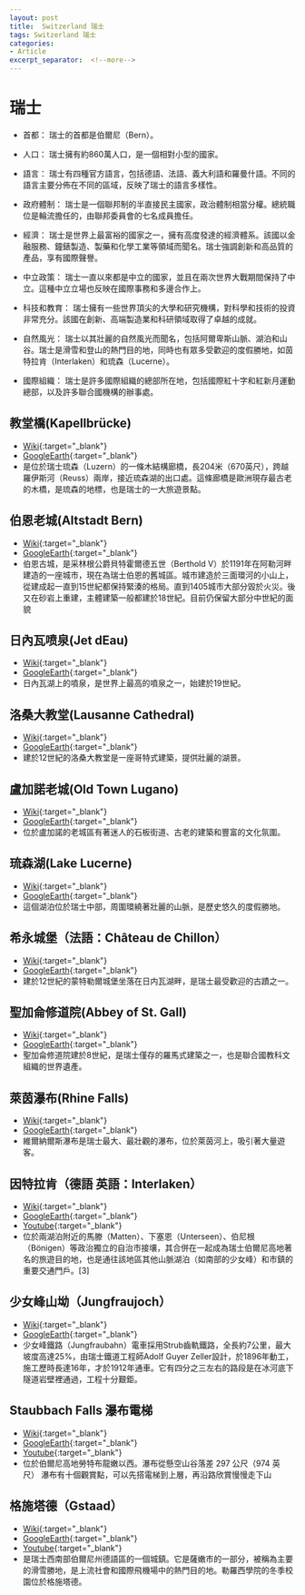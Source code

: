 ```yaml
---
layout: post
title:  Switzerland 瑞士
tags: Switzerland 瑞士 
categories:
- Article
excerpt_separator:  <!--more-->
---
```

# 瑞士
- 首都： 瑞士的首都是伯爾尼（Bern）。

- 人口： 瑞士擁有約860萬人口，是一個相對小型的國家。

- 語言： 瑞士有四種官方語言，包括德語、法語、義大利語和羅曼什語。不同的語言主要分佈在不同的區域，反映了瑞士的語言多樣性。

- 政府體制： 瑞士是一個聯邦制的半直接民主國家，政治體制相當分權。總統職位是輪流擔任的，由聯邦委員會的七名成員擔任。

- 經濟： 瑞士是世界上最富裕的國家之一，擁有高度發達的經濟體系。該國以金融服務、鐘錶製造、製藥和化學工業等領域而聞名。瑞士強調創新和高品質的產品，享有國際聲譽。

- 中立政策： 瑞士一直以來都是中立的國家，並且在兩次世界大戰期間保持了中立。這種中立立場也反映在國際事務和多邊合作上。

- 科技和教育： 瑞士擁有一些世界頂尖的大學和研究機構，對科學和技術的投資非常充分。該國在創新、高端製造業和科研領域取得了卓越的成就。

- 自然風光： 瑞士以其壯麗的自然風光而聞名，包括阿爾卑斯山脈、湖泊和山谷。瑞士是滑雪和登山的熱門目的地，同時也有眾多受歡迎的度假勝地，如茵特拉肯（Interlaken）和琉森（Lucerne）。

- 國際組織： 瑞士是許多國際組織的總部所在地，包括國際紅十字和紅新月運動總部，以及許多聯合國機構的辦事處。


## 教堂橋(Kapellbrücke)
- [Wiki](https://zh.wikipedia.org/zh-tw/%E6%95%99%E5%A0%82%E6%A1%A5 "Wiki"){:target="_blank"} 
- [GoogleEarth](https://earth.google.com/web/search/Kapellbr%c3%bccke/@47.05140844,8.30785295,430.32688912a,726.35912428d,34.99999957y,-1.52568532h,58.6691174t,0r/ "GoogleEarth"){:target="_blank"} 
- 是位於瑞士琉森（Luzern）的一條木結構廊橋，長204米（670英尺），跨越羅伊斯河（Reuss）兩岸，接近琉森湖的出口處。這條廊橋是歐洲現存最古老的木橋，是琉森的地標，也是瑞士的一大旅遊景點。

## 伯恩老城(Altstadt Bern)
- [Wiki](https://zh.wikipedia.org/zh-tw/%E4%BC%AF%E5%B0%94%E5%B0%BC%E8%80%81%E5%9F%8E "Wiki"){:target="_blank"} 
- [GoogleEarth](https://earth.google.com/web/search/Altstadt+Bern/@46.94831341,7.45025832,549.68507286a,695.05411428d,35y,3.89126575h,42.38955968t,0r/ "GoogleEarth"){:target="_blank"} 
- 伯恩古城，是采林根公爵貝特霍爾德五世（Berthold V）於1191年在阿勒河畔建造的一座城市，現在為瑞士伯恩的舊城區。城市建造於三面環河的小山上，從建成起一直到15世紀都保持緊湊的格局。直到1405城市大部分毀於火災。後又在砂岩上重建，主體建築一般都建於18世紀。目前仍保留大部分中世紀的面貌

## 日內瓦喷泉(Jet dEau)
- [Wiki](https://zh.wikipedia.org/zh-tw/%E5%A4%A7%E5%99%B4%E6%B3%89 "Wiki"){:target="_blank"} 
- [GoogleEarth](https://earth.google.com/web/search/%e6%97%a5%e5%85%a7%e7%93%a6%e5%96%b7%e6%b3%89/@46.207157,6.15623134,373.37794424a,790.42891583d,35y,20.01062231h,60.98844778t,0r/ "GoogleEarth"){:target="_blank"} 
- 日內瓦湖上的噴泉，是世界上最高的噴泉之一，始建於19世紀。

## 洛桑大教堂(Lausanne Cathedral)
- [Wiki](https://zh.wikipedia.org/zh-tw/%E6%B4%9B%E6%A1%91%E5%A4%A7%E6%95%99%E5%A0%82 "Wiki"){:target="_blank"} 
- [GoogleEarth](https://earth.google.com/web/search/Lausanne+Cathedral/@46.52258279,6.6352202,549.68208139a,800.58506174d,35y,15.19673946h,67.11174325t,0r/ "GoogleEarth"){:target="_blank"} 
- 建於12世紀的洛桑大教堂是一座哥特式建築，提供壯麗的湖景。

## 盧加諾老城(Old Town Lugano)
- [Wiki](https://zh.wikipedia.org/wiki/%E7%9B%A7%E5%8A%A0%E8%AB%BE "Wiki"){:target="_blank"} 
- [GoogleEarth](https://earth.google.com/web/search/Old+Town+Lugano/@46.00532874,8.9531688,286.46004603a,749.4967191d,34.99999961y,7.73843765h,51.61081063t,0r/ "GoogleEarth"){:target="_blank"} 
- 位於盧加諾的老城區有著迷人的石板街道、古老的建築和豐富的文化氛圍。

## 琉森湖(Lake Lucerne)
- [Wiki](https://zh.wikipedia.org/wiki/琉森湖 "Wiki"){:target="_blank"} 
- [GoogleEarth](https://earth.google.com/web/search/Lake+Lucerne/@47.01666005,8.43667187,430.01980879a,21079.64761761d,35y,8.17152948h,39.68229092t,360r/ "GoogleEarth"){:target="_blank"} 
- 這個湖泊位於瑞士中部，周圍環繞著壯麗的山脈，是歷史悠久的度假勝地。

## 希永城堡（法語：Château de Chillon）
- [Wiki](https://zh.wikipedia.org/zh-tw/%E5%B8%8C%E6%B0%B8%E5%9F%8E%E5%A0%A1"Wiki"){:target="_blank"} 
- [GoogleEarth](https://earth.google.com/web/search/Chillon+Castle/@46.41448619,6.92763899,397.0331167a,820.52716094d,35y,7.11808572h,60.60086585t,0r/ "GoogleEarth"){:target="_blank"} 
- 建於12世紀的蒙特勒爾城堡坐落在日内瓦湖畔，是瑞士最受歡迎的古蹟之一。

## 聖加侖修道院(Abbey of St. Gall)
- [Wiki](https://zh.wikipedia.org/wiki/圣加仑修道院 "Wiki"){:target="_blank"} 
- [GoogleEarth](https://earth.google.com/web/search/Abbey+of+St.+Gall/@47.42368444,9.37760139,673.2654482a,817.30046827d,34.99999953y,-2.02424341h,55.26827574t,0r/ "GoogleEarth"){:target="_blank"} 
- 聖加侖修道院建於8世紀，是瑞士僅存的羅馬式建築之一，也是聯合國教科文組織的世界遺產。

## 萊茵瀑布(Rhine Falls)
- [Wiki](https://zh.wikipedia.org/zh-tw/%E8%90%8A%E8%8C%B5%E7%80%91%E5%B8%83 "Wiki"){:target="_blank"} 
- [GoogleEarth](https://earth.google.com/web/search/Rhine+Falls/@47.67751517,8.61563162,378.62594581a,731.83626914d,34.99999955y,12.54616612h,46.12941167t,0r/ "GoogleEarth"){:target="_blank"} 
- 維爾納爾斯瀑布是瑞士最大、最壯觀的瀑布，位於萊茵河上，吸引著大量遊客。

## 因特拉肯（德語 英語：Interlaken）
- [Wiki](https://zh.wikipedia.org/zh-tw/%E5%9B%A0%E7%89%B9%E6%8B%89%E8%82%AF "Wiki"){:target="_blank"} 
- [GoogleEarth](https://earth.google.com/web/search/%e5%b0%91%e5%a5%b3/@46.68597133,7.85666161,567.43862163a,2150.83838838d,35y,-2.07085127h,2.51545213t,0r/ "GoogleEarth"){:target="_blank"} 
- [Youtube](https://youtu.be/ra0SicbafZc?si=ry4GfzpTIBEK-3GA "YT"){:target="_blank"} 
- 位於兩湖泊附近的馬滕（Matten）、下塞恩（Unterseen）、伯尼根（Bönigen）等政治獨立的自治市接壤，其合併在一起成為瑞士伯爾尼高地著名的旅遊目的地，也是通往該地區其他山脈湖泊（如南部的少女峰）和市鎮的重要交通門戶。[3]

## 少女峰山坳（Jungfraujoch）
- [Wiki](https://zh.wikipedia.org/zh-tw/%E5%B0%91%E5%A5%B3%E5%B3%B0%E5%B1%B1%E5%9D%B3 "Wiki"){:target="_blank"} 
- [GoogleEarth](https://earth.google.com/web/search/%e5%b0%91%e5%a5%b3/@46.58139459,7.95971646,2007.75947052a,43265.14188913d,35y,-0h,0t,0r/ "GoogleEarth"){:target="_blank"} 
- 少女峰鐵路（Jungfraubahn）電車採用Strub齒軌鐵路，全長約7公里，最大坡度高達25%，由瑞士鐵道工程師Adolf Guyer Zeller設計，於1896年動工，施工歷時長達16年，才於1912年通車。它有四分之三左右的路段是在冰河底下隧道岩壁裡通過，工程十分艱鉅。

## Staubbach Falls 瀑布電梯
- [Wiki](https://en.wikipedia.org/wiki/Staubbach_Falls "Wiki"){:target="_blank"} 
- [GoogleEarth](https://earth.google.com/web/search/Geirangerfjord/@46.58981652,7.9052179,1035.25869804a,21497.81580587d,35y,0h,0t,0r/ "GoogleEarth"){:target="_blank"} 
- [Youtube](https://www.youtube.com/watch?v=csnD5EVL5z8&ab_channel=GoodStuff "YT"){:target="_blank"} 
- 位於伯爾尼高地勞特布龍嫩以西。瀑布從懸空山谷落差 297 公尺（974 英尺） 
瀑布有十個觀賞點，可以先搭電梯到上層，再沿路欣賞慢慢走下山

## 格施塔德（Gstaad）
- [Wiki](https://en.wikipedia.org/wiki/Gstaad "Wiki"){:target="_blank"} 
- [GoogleEarth](https://earth.google.com/web/search/Gstaad,+%e8%96%a9%e5%ab%a9%e7%91%9e%e5%a3%ab/@46.4722139,7.28741717,1050.30301287a,1899.32972837d,35y,3.07048707h,52.53561699t,0r/ "GoogleEarth"){:target="_blank"} 
- [Youtube](https://youtu.be/xZuiw4ZnDf4?si=KQFWdcBeJ0FtGkZC "YT"){:target="_blank"} 
- 是瑞士西南部伯爾尼州德語區的一個城鎮。它是薩嫩市的一部分，被稱為主要的滑雪勝地，是上流社會和國際飛機場中的熱門目的地。勒羅西學院的冬季校園位於格施塔德。